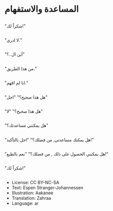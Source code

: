 # المساعدة والاستفهام

##
"شكراً لك!"

##
"لا ادري."

##
"أين ال..؟"

##
"من هذا الطريق."

##
"انا لم افهم."

##
"هل هذا صحيح؟" "اجل"

##
"هل هذا صحيح؟" "لا"

##
"هل يمكنني مساعدتك؟"

##
"هل يمكنك مساعدتي, من فضلك؟" "اجل بالتأكيد!"

##
"هل يمكنني الحصول على ذلك , من فضلك؟" "نعم بالطبع!"

##
"شكراً لك!"

##
* License: CC BY-NC-SA
* Text: Espen Stranger-Johannessen
* Illustration: Aakanee
* Translation: Zahraa
* Language: ar
